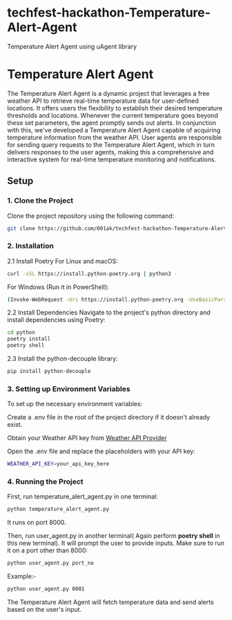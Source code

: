 # techfest-hackathon-Temperature-Alert-Agent
Temperature Alert Agent using uAgent library

# Temperature Alert Agent

The Temperature Alert Agent is a dynamic project that leverages a free weather API to retrieve real-time temperature data for user-defined locations. It offers users the flexibility to establish their desired temperature thresholds and locations. Whenever the current temperature goes beyond these set parameters, the agent promptly sends out alerts. In conjunction with this, we've developed a Temperature Alert Agent capable of acquiring temperature information from the weather API. User agents are responsible for sending query requests to the Temperature Alert Agent, which in turn delivers responses to the user agents, making this a comprehensive and interactive system for real-time temperature monitoring and notifications.

## Setup

### 1. Clone the Project

Clone the project repository using the following command:

```bash
git clone https://github.com/001ak/techfest-hackathon-Temperature-Alert-Agent.git
```
### 2. Installation
2.1 Install Poetry
For Linux and macOS:
```bash
curl -sSL https://install.python-poetry.org | python3 -
```
For Windows (Run it in PowerShell):
```bash
(Invoke-WebRequest -Uri https://install.python-poetry.org -UseBasicParsing).Content | py -
```
2.2 Install Dependencies
Navigate to the project's python directory and install dependencies using Poetry:
```bash
cd python
poetry install
poetry shell
```

2.3 Install the python-decouple library:
```bash
pip install python-decouple
```
### 3. Setting up Environment Variables
To set up the necessary environment variables:

Create a .env file in the root of the project directory if it doesn't already exist.

Obtain your Weather API key from  [Weather API Provider](https://www.weatherapi.com/)

Open the .env file and replace the placeholders with your API key:
```bash
WEATHER_API_KEY=your_api_key_here
```

### 4. Running the Project
First, run temperature_alert_agent.py in one terminal:
```bash
python temperature_alert_agent.py
```
It runs on port 8000.

Then, run user_agent.py in another terminal( Again perform **poetry shell** in this new terminal). It will prompt the user to provide inputs. Make sure to run it on a port other than 8000:
```bash
python user_agent.py port_no
```
Example:-
```bash
python user_agent.py 8001
```
The Temperature Alert Agent will fetch temperature data and send alerts based on the user's input.
